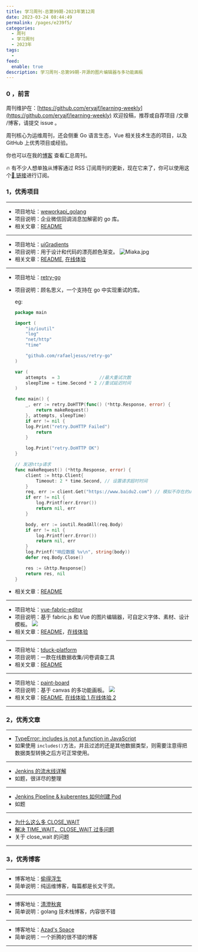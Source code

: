 ```yaml
---
title: 学习周刊-总第99期-2023年第12周
date: 2023-03-24 08:44:49
permalink: /pages/e239f5/
categories:
  - 周刊
  - 学习周刊
  - 2023年
tags:
  -
feed:
  enable: true
description: 学习周刊-总第99期-开源的图片编辑器与多功能画板
---
```


### 0 ，前言

周刊维护在：[https://github.com/eryajf/learning-weekly](https://github.com/eryajf/learning-weekly) 欢迎投稿，推荐或自荐项目 /文章 /博客，请提交 issue 。

周刊核心为运维周刊，还会侧重 Go 语言生态，Vue 相关技术生态的项目，以及 GitHub 上优秀项目或经验。

你也可以在我的[博客](http://fsvip.gitee.io/hexo-theme-fluid//learning-weekly/) 查看汇总周刊。

🔥 有不少人想单独从博客通过 RSS 订阅周刊的更新，现在它来了，你可以使用这个[🔗 链接](http://fsvip.gitee.io/hexo-theme-fluid//learning-weekly.xml)进行订阅。

### 1，优秀项目

---

- 项目地址：[weworkapi_golang](https://github.com/sbzhu/weworkapi_golang)
- 项目说明：企业微信回调消息加解密的 go 库。
- 相关文章：[README](https://github.com/sbzhu/weworkapi_golang#readme)

---

- 项目地址：[uiGradients](https://github.com/Ghosh/uiGradients)
- 项目说明：用于设计和代码的漂亮颜色渐变。
  ![Miaka.jpg](https://ldbbs.ldmnq.com/bbs/topic/attachment/2023-2/c465c89f-d7c6-437b-9238-2f31aa9eca7c.jpg)
- 相关文章：[README](https://github.com/Ghosh/uiGradients#readme), [在线体验](https://uigradients.com/#Miaka)

---

- 项目地址：[retry-go](https://github.com/avast/retry-go#)
- 项目说明：顾名思义，一个支持在 go 中实现重试的库。

  eg:

  ```go
  package main

  import (
      "io/ioutil"
      "log"
      "net/http"
      "time"

      "github.com/rafaeljesus/retry-go"
  )

  var (
      attempts  = 3               //最大重试次数
      sleepTime = time.Second * 2 //重试延迟时间
  )

  func main() {
      _, err := retry.DoHTTP(func() (*http.Response, error) {
          return makeRequest()
      }, attempts, sleepTime)
      if err != nil {
      log.Print("retry.DoHTTP Failed")
          return
      }

      log.Print("retry.DoHTTP OK")
  }

  // 发送http请求
  func makeRequest() (*http.Response, error) {
      client := http.Client{
          Timeout: 2 * time.Second, // 设置请求超时时间
      }
      req, err := client.Get("https://www.baidu2.com") // 模拟不存在的url请求
      if err != nil {
          log.Printf(err.Error())
          return nil, err
      }

      body, err := ioutil.ReadAll(req.Body)
      if err != nil {
          log.Printf(err.Error())
          return nil, err
      }
      log.Printf("响应数据 %v\n", string(body))
      defer req.Body.Close()

      res := &http.Response{}
      return res, nil
  }
  ```

- 相关文章：[README](https://github.com/avast/retry-go#readme)

---

- 项目地址：[vue-fabric-editor](https://github.com/nihaojob/vue-fabric-editor)
- 项目说明：基于 fabric.js 和 Vue 的图片编辑器，可自定义字体、素材、设计模板。
  ![](http://t.eryajf.net/imgs/2023/02/965abc8e7e54558a.png)
- 相关文章：[README](https://github.com/nihaojob/vue-fabric-editor#readme)，[在线体验](https://nihaojob.github.io/vue-fabric-editor/)

---

- 项目地址：[tduck-platform](https://github.com/TDuckCloud/tduck-platform)
- 项目说明：一款在线数据收集/问卷调查工具
- 相关文章：[README](https://github.com/TDuckCloud/tduck-platform#readme)

---

- 项目地址：[paint-board](https://github.com/LHRUN/paint-board)
- 项目说明：基于 canvas 的多功能画板。
  ![](http://t.eryajf.net/imgs/2023/02/aaadd4242d6b56e1.png)
- 相关文章：[README](https://github.com/LHRUN/paint-board#readme), [在线体验 1](https://songlh.top/paint-board/),[在线体验 2](https://eryajf.github.io/paint-board/)

---

### 2，优秀文章

---

- [TypeError: includes is not a function in JavaScript](https://linuxhint.com/type-error-includes-is-not-a-function-in-javascript/)
- 如果使用 `includes()`方法，并且过滤的还是其他数据类型，则需要注意得把数据类型转换之后方可正常使用。

---

- [Jenkins 的流水线详解](https://zhangzhuo.ltd/articles/2022/06/04/1654333399919.html)
- 如题，很详尽的整理

---

- [Jenkins Pipeline &amp; kuberentes 如何创建 Pod](https://mp.weixin.qq.com/s/JGGEEYr5h8jQtnRtYoZNJA)
- 如题

---

- [为什么这么多 CLOSE_WAIT](https://plantegg.github.io/2021/04/06/%E4%B8%BA%E4%BB%80%E4%B9%88%E8%BF%99%E4%B9%88%E5%A4%9ACLOSE_WAIT/)
- [解决 TIME_WAIT、CLOSE_WAIT 过多问题](http://hanlinsir.com/network/2020/04/10/%E8%A7%A3%E5%86%B3TIME_WAIT-CLOSE_WAIT%E8%BF%87%E5%A4%9A%E7%9A%84%E9%97%AE%E9%A2%98.html)
- 关于 close_wait 的问题

---

### 3，优秀博客

---

- 博客地址：[偷得浮生](https://zhangzhuo.ltd/)
- 简单说明：纯运维博客，每篇都是长文干货。

---

- 博客地址：[清澄秋爽](https://dashen.tech/archives/)
- 简单说明：golang 技术栈博客，内容很不错

---

- 博客地址：[Azad's Space](https://blog.azad.asia/)
- 简单说明：一个折腾的很不错的博客

---
